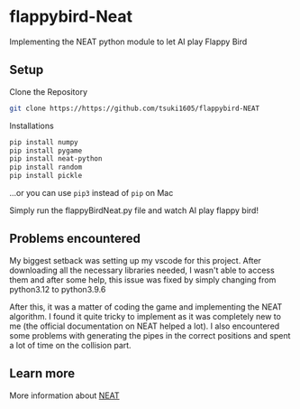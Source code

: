 # flappybird-Neat
Implementing the NEAT python module to let AI play Flappy Bird

## Setup
Clone the Repository
```bash
git clone https://https://github.com/tsuki1605/flappybird-NEAT
```

Installations
```bash
pip install numpy
pip install pygame
pip install neat-python
pip install random
pip install pickle
```
...or you can use ```pip3``` instead of ```pip``` on Mac

Simply run the flappyBirdNeat.py file and watch AI play flappy bird!

## Problems encountered
My biggest setback was setting up my vscode for this project. After downloading all the necessary libraries needed, I wasn't able to access them and after some help, this issue was fixed by simply changing from python3.12 to python3.9.6

After this, it was a matter of coding the game and implementing the NEAT algorithm. I found it quite tricky to implement as it was completely new to me (the official documentation on NEAT helped a lot). I also encountered some problems with generating the pipes in the correct positions and spent a lot of time on the collision part.

## Learn more
More information about [NEAT](https://neat-python.readthedocs.io/en/latest/index.html)
